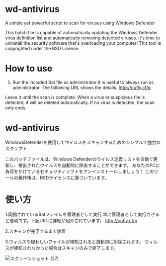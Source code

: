 # wd-antivirus
A simple yet powerful script to scan for viruses using Windows Defender

This batch file is capable of automatically updating the Windows Defender virus definition list and automatically removing detected viruses.
It's time to uninstall the security software that's overloading your computer!
This tool is copyrighted under the BSD License.

# How to use

1. Run the included Bat file as administrator
It is useful to always run as administrator. The following URL shows the details.
http://cufly.cf/p

Leave it until the scan is complete.
When a virus or suspicious file is detected, it will be deleted automatically.
If no virus is detected, the scan only ends.

# wd-antivirus
WindowsDefenderを使用してウイルスをスキャンするためのシンプルで強力なスクリプト

このバッチファイルは、Windows Defenderのウイルス定義リストを自動で更新し、検出されたウイルスを自動的に除去することができます。
あなたのPCに負荷をかけているセキュリティソフトをアンインストールしましょう！
このツールの著作権は、BSDライセンスに基づいています。

# 使い方

1.同梱されているBatファイルを管理者として実行
常に管理者として実行させると便利です。下記URLに詳細が紹介されています。
http://cufly.cf/p

2.スキャンが完了するまで放置

3.ウィルスや疑わしいファイルが検知されると自動的に削除されます。
ウィルスが検知されなかった場合はスキャンのみで終了します。

![スクリーンショット (27)](https://user-images.githubusercontent.com/65692907/127774643-047dbf4d-f7fb-4266-b5e7-c24f41522604.png)

